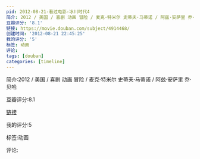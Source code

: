 ```yaml
---
pid: 2012-08-21-看过电影-冰川时代4
简介: 2012 / 美国 / 喜剧 动画 冒险 / 麦克·特米尔 史蒂夫·马蒂诺 / 阿兹·安萨里 乔·贝哈
豆瓣评分: '8.1'
链接: https://movie.douban.com/subject/4914468/
创建时间: '2012-08-21 22:45:25'
我的评分: '5'
标签: 动画
评论:
tags: [douban]
categories: [timeline]
---
```

简介:2012 / 美国 / 喜剧 动画 冒险 / 麦克·特米尔 史蒂夫·马蒂诺 / 阿兹·安萨里 乔·贝哈

豆瓣评分:8.1

[链接](https://movie.douban.com/subject/4914468/)

我的评分:5

标签:动画

评论:

